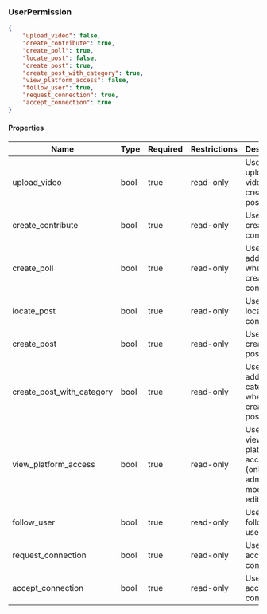 <h3 id="tocS_UserPermission">UserPermission</h3>
<!-- backwards compatibility -->
<a id="schemauserpermission"></a>
<a id="schema_UserPermission"></a>
<a id="tocSuserpermission"></a>
<a id="tocsuserpermission"></a>

```json
{
    "upload_video": false,
    "create_contribute": true,
    "create_poll": true,
    "locate_post": false,
    "create_post": true,
    "create_post_with_category": true,
    "view_platform_access": false,
    "follow_user": true,
    "request_connection": true,
    "accept_connection": true
}

```

#### Properties

|Name|Type|Required|Restrictions|Description|
|---|---|---|---|---|
|upload_video|bool|true|read-only|User can upload video when creating a post|
|create_contribute|bool|true|read-only|User can create a contribute|
|create_poll|bool|true|read-only|User can add a poll when creating a contribute|
|locate_post|bool|true|read-only|User can locate a contribute|
|create_post|bool|true|read-only|User can create a post|
|create_post_with_category|bool|true|read-only|User can add categories when creating a post|
|view_platform_access|bool|true|read-only|User can view platform access (only admin, moderator, editor)|
|follow_user|bool|true|read-only|User can follow users|
|request_connection|bool|true|read-only|User can accept a connection|
|accept_connection|bool|true|read-only|User can accept a connection|

